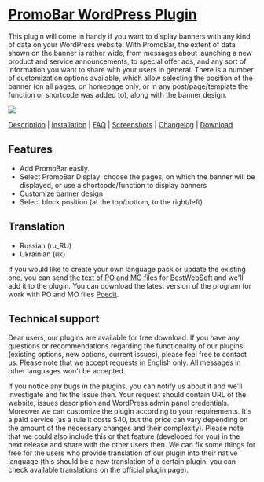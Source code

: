 <a href="http://bestwebsoft.com/products/promobar/" target=_blank>PromoBar WordPress Plugin</a>
========================

This plugin will come in handy if you want to display banners with any kind of data on your WordPress website. With PromoBar, the extent of data shown on the banner is rather wide, from messages about launching a new product and service announcements, to special offer ads, and any sort of information you want to share with your users in general. There is a number of customization options available, which allow selecting the position of the banner (on all pages, on homepage only, or in any post/page/template the function or shortcode was added to), along with the banner design.

<img src="http://bestwebsoft.com/wp-content/uploads/2015/02/promo-bar-banner-website1.jpg" />

<a href="http://bestwebsoft.com/products/promobar/description/" target=_blank>Description</a> | 
<a href="http://bestwebsoft.com/products/promobar/installation/" target=_blank>Installation</a> | 
<a href="http://bestwebsoft.com/products/promobar/faq/" target=_blank>FAQ</a> | 
<a href="http://bestwebsoft.com/products/promobar/screenshots/" target=_blank>Screenshots</a> | 
<a href="http://bestwebsoft.com/products/promobar/changelog/" target=_blank>Changelog</a> | 
<a href="http://bestwebsoft.com/products/promobar/download/" target=_blank>Download</a>


Features
-----------------------------
* Add PromoBar easily.
* Select PromoBar Display: choose the pages, on which the banner will be displayed, or use a shortcode/function to display banners
* Customize banner design
* Select block position (at the top/bottom, to the right/left)


Translation
-----------------------------
* Russian (ru_RU)
* Ukrainian (uk)

If you would like to create your own language pack or update the existing one, you can send <a href="http://codex.wordpress.org/Translating_WordPress" target="_blank">the text of PO and MO files</a> for <a href="http://support.bestwebsoft.com" target="_blank">BestWebSoft</a> and we'll add it to the plugin. You can download the latest version of the program for work with PO and MO files <a href="http://www.poedit.net/download.php" target="_blank">Poedit</a>.


Technical support
-----------------------------
Dear users, our plugins are available for free download. If you have any questions or recommendations regarding the functionality of our plugins (existing options, new options, current issues), please feel free to contact us. Please note that we accept requests in English only. All messages in other languages won't be accepted.

If you notice any bugs in the plugins, you can notify us about it and we'll investigate and fix the issue then. Your request should contain URL of the website, issues description and WordPress admin panel credentials.
Moreover we can customize the plugin according to your requirements. It's a paid service (as a rule it costs $40, but the price can vary depending on the amount of the necessary changes and their complexity). Please note that we could also include this or that feature (developed for you) in the next release and share with the other users then.
We can fix some things for free for the users who provide translation of our plugin into their native language (this should be a new translation of a certain plugin, you can check available translations on the official plugin page).